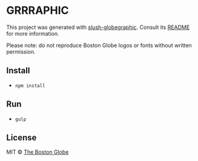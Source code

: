 # GRRRAPHIC

This project was generated with [slush-globegraphic](https://github.com/BostonGlobe/slush-globegraphic). Consult its [README](https://github.com/BostonGlobe/slush-globegraphic) for more information.

Please note: do not reproduce Boston Globe logos or fonts without written permission.

## Install

- `npm install`

## Run

- `gulp`

## License

MIT © [The Boston Globe](http://github.com/BostonGlobe)